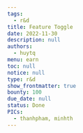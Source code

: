 ```yaml
---
tags: 
  - r&d
title: Feature Toggle
date: 2022-11-30
description: null
authors: 
  - huytq
menu: earn
toc: null
notice: null
type: r&d
show_frontmatter: true
bounty: 100
due_date: null
status: Done
PICs: 
  - thanhpham, minhth
---
```


